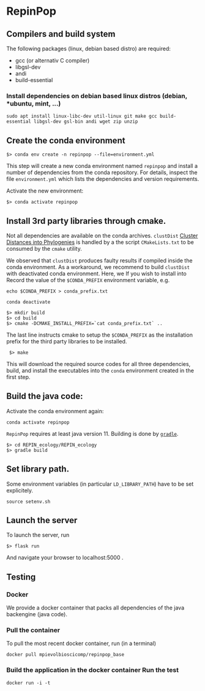 # RepinPop

## Compilers and build system
The following packages (linux, debian based distro) are required:
* gcc (or alternativ C compiler)
* libgsl-dev 
* andi
* build-essential

### Install dependencies on debian based linux distros (debian, *ubuntu, mint, ...)
```
sudo apt install linux-libc-dev util-linux git make gcc build-essential libgsl-dev gsl-bin andi wget zip unzip
```

## Create the conda environment

```
$> conda env create -n repinpop --file=environment.yml
```

This step will create a new conda environment named `repinpop` and install a number of dependencies from the conda repository. For
details, inspect the file `environment.yml` which lists the dependencies and
version requirements. 

Activate the new environment:

```
$> conda activate repinpop
```


## Install 3rd party libraries through cmake.
Not all dependencies are available on the conda archives. `clustDist` [Cluster Distances into Phylogenies](https://github.com/EvolBioInf/clustDist.git)
is handled by a the script `CMakeLists.txt` to be consumed by the `cmake` utility.


We observed that `clustDist` produces faulty results if compiled inside the conda environment. As a workaround, we recommend to build `clustDist` with deactivated conda environment. Here, we If you wish to install into Record the value of the `$CONDA_PREFIX` environment variable, e.g.

```
echo $CONDA_PREFIX > conda_prefix.txt
```

```
conda deactivate
```
```
$> mkdir build
$> cd build
$> cmake -DCMAKE_INSTALL_PREFIX=`cat conda_prefix.txt` ..
```
The last line instructs cmake to setup the `$CONDA_PREFIX` as the installation prefix for the third party libraries to be installed.
```
 $> make
```

This will download the required source codes for all three dependencies, build,
and install the executables into the `conda` environment created in the first
step.

## Build the java code:
Activate the conda environment again:
```
conda activate repinpop
```
`RepinPop` requires at least java version 11. Building is done by
[`gradle`](https://gradle.org).

```
$> cd REPIN_ecology/REPIN_ecology
$> gradle build
```

## Set library path.
Some environment variables (in particular `LD_LIBRARY_PATH`) have to be set
explicitely. 

```
source setenv.sh
```

## Launch the server
To launch the server, run

```
$> flask run 
```

And navigate your browser to localhost:5000 .

## Testing
### Docker
We provide a docker container that packs all dependencies of the java backengine (java code).

### Pull the container
To pull the most recent docker container, run (in a terminal)
```
docker pull mpievolbioscicomp/repinpop_base
```

### Build the application in the docker container Run the test
```
docker run -i -t





